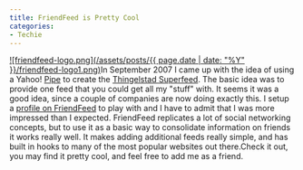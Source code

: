 ```yaml
---
title: FriendFeed is Pretty Cool
categories:
- Techie
---
```


[![friendfeed-logo.png](/assets/posts/{{ page.date | date: "%Y" }}/friendfeed-logo1.png)](http://friendfeed.com/)In September 2007 I came up with the idea of using a Yahoo! [Pipe](http://pipes.yahoo.com/) to create the [Thingelstad Superfeed](http://thingelstad.com/s/2007/09/thingelstad-superfeed/img). The basic idea was to provide one feed that you could get all my "stuff" with. It seems it was a good idea, since a couple of companies are now doing exactly this. I setup a [profile on FriendFeed](http://friendfeed.com/thingles) to play with and I have to admit that I was more impressed than I expected.
FriendFeed replicates a lot of social networking concepts, but to use it as a basic way to consolidate information on friends it works really well. It makes adding additional feeds really simple, and has built in hooks to many of the most popular websites out there.Check it out, you may find it pretty cool, and feel free to add me as a friend.

